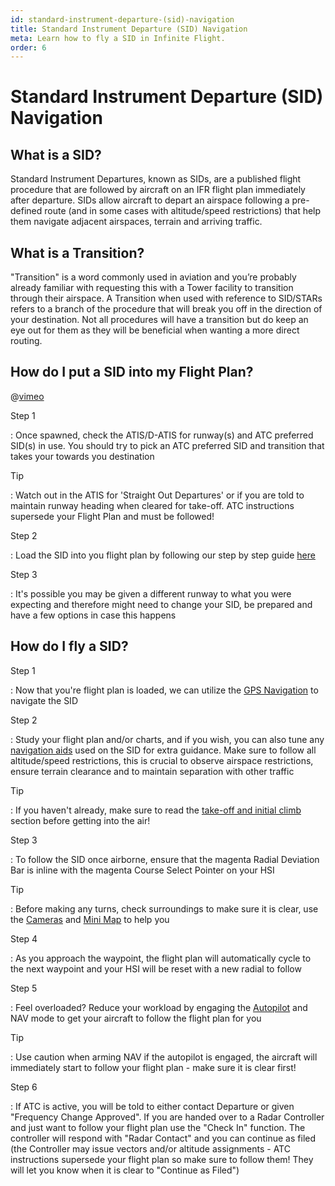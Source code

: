 ```yaml
---
id: standard-instrument-departure-(sid)-navigation
title: Standard Instrument Departure (SID) Navigation
meta: Learn how to fly a SID in Infinite Flight.
order: 6
---
```


# Standard Instrument Departure (SID) Navigation


## What is a SID?

Standard Instrument Departures, known as SIDs, are a published flight procedure that are followed by aircraft on an IFR flight plan immediately after departure. SIDs allow aircraft to depart an airspace following a pre-defined route (and in some cases with altitude/speed restrictions) that help them navigate adjacent airspaces, terrain and arriving traffic.



## What is a Transition?

"Transition" is a word commonly used in aviation and you’re probably already familiar with requesting this with a Tower facility to transition through their airspace. A Transition when used with reference to SID/STARs refers to a branch of the procedure that will break you off in the direction of your destination. Not all procedures will have a transition but do keep an eye out for them as they will be beneficial when wanting a more direct routing.



## How do I put a SID into my Flight Plan?


@[vimeo](421196015)


Step 1

: Once spawned, check the ATIS/D-ATIS for runway(s) and ATC preferred SID(s) in use. You should try to pick an ATC preferred SID and transition that takes your towards you destination



Tip

: Watch out in the ATIS for 'Straight Out Departures' or if you are told to maintain runway heading when cleared for take-off. ATC instructions supersede your Flight Plan and must be followed!



Step 2

: Load the SID into you flight plan by following our step by step guide [here](/guide/getting-started/pilot-user-interface/navigation#selecting-departure%2C-arrival-and-approach-procedures)



Step 3

: It's possible you may be given a different runway to what you were expecting and therefore might need to change your SID, be prepared and have a few options in case this happens 



## How do I fly a SID?

Step 1

: Now that you're flight plan is loaded, we can utilize the [GPS Navigation](/guide/getting-started/pilot-user-interface/navigation#gps-navigation) to navigate the SID



Step 2

: Study your flight plan and/or charts, and if you wish, you can also tune any [navigation aids](/guide/getting-started/pilot-user-interface/navigation#navigation) used on the SID for extra guidance. Make sure to follow all altitude/speed restrictions, this is crucial to observe airspace restrictions, ensure terrain clearance and to maintain separation with other traffic



Tip

: If you haven't already, make sure to read the [take-off and initial climb](/guide/flying-guide/take-off-to-cruise/take-off-and-initial-climb#take-off-and-initial-climb) section before getting into the air!



Step 3

: To follow the SID once airborne, ensure that the magenta Radial Deviation Bar is inline with the magenta Course Select Pointer on your HSI



Tip

: Before making any turns, check surroundings to make sure it is clear, use the [Cameras](/guide/getting-started/pilot-user-interface/cameras#camera) and [Mini Map](/guide/getting-started/pilot-user-interface/mini-map#mini-map) to help you



Step 4

: As you approach the waypoint, the flight plan will automatically cycle to the next waypoint and your HSI will be reset with a new radial to follow



Step 5

: Feel overloaded? Reduce your workload by engaging the [Autopilot](/guide/getting-started/pilot-user-interface/autopilot#autopilot) and NAV mode to get your aircraft to follow the flight plan for you



Tip

: Use caution when arming NAV if the autopilot is engaged, the aircraft will immediately start to follow your flight plan - make sure it is clear first!



Step 6

: If ATC is active, you will be told to either contact Departure or given "Frequency Change Approved". If you are handed over to a Radar Controller and just want to follow your flight plan use the "Check In" function. The controller will respond with "Radar Contact" and you can continue as filed (the Controller may issue vectors and/or altitude assignments - ATC instructions supersede your flight plan so make sure to follow them! They will let you know when it is clear to "Continue as Filed")